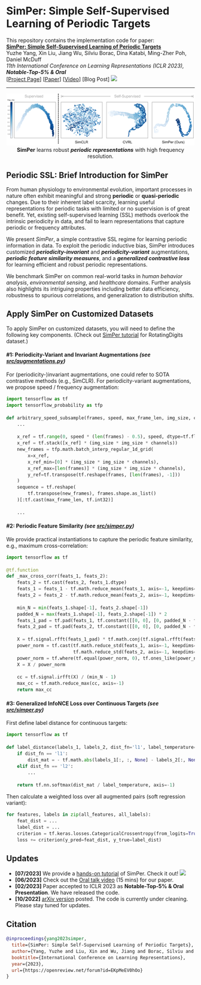 # SimPer: Simple Self-Supervised Learning of Periodic Targets

This repository contains the implementation code for paper: <br>
__[SimPer: Simple Self-Supervised Learning of Periodic Targets](https://arxiv.org/abs/2210.03115)__ <br>
Yuzhe Yang, Xin Liu, Jiang Wu, Silviu Borac, Dina Katabi, Ming-Zher Poh, Daniel McDuff <br>
_11th International Conference on Learning Representations (ICLR 2023), **Notable-Top-5% & Oral**_ <br>
[[Project Page](https://simper.csail.mit.edu/)] [[Paper](https://arxiv.org/abs/2210.03115)] [[Video](https://youtu.be/uEezGU3P_-I)] [Blog Post] [![](https://colab.research.google.com/assets/colab-badge.svg)](https://colab.research.google.com/github/YyzHarry/SimPer/blob/master/tutorial/tutorial.ipynb)
___
<p align="center">
    <img src="assets/simper.png" width="800"> <br>
<b>SimPer</b> learns robust <i><b>periodic representations</b></i> with high frequency resolution.
</p>


## Periodic SSL: Brief Introduction for SimPer
From human physiology to environmental evolution, important processes in nature often exhibit meaningful and strong __periodic__ or __quasi-periodic__ changes. Due to their inherent label scarcity, learning useful representations for periodic tasks with limited or no supervision is of great benefit. Yet, existing self-supervised learning (SSL) methods overlook the intrinsic periodicity in data, and fail to learn representations that capture periodic or frequency attributes.

We present _SimPer_, a simple contrastive SSL regime for learning periodic information in data. To exploit the periodic inductive bias, SimPer introduces customized ___periodicity-invariant___ and ___periodicity-variant___ augmentations, ___periodic feature similarity measures___, and a ___generalized contrastive loss___ for learning efficient and robust periodic representations.

We benchmark SimPer on common real-world tasks in _human behavior analysis_, _environmental sensing_, and _healthcare_ domains. Further analysis also highlights its intriguing properties including better data efficiency, robustness to spurious correlations, and generalization to distribution shifts.


## Apply SimPer on Customized Datasets
To apply SimPer on customized datasets, you will need to define the following key components. (Check out [SimPer tutorial](https://github.com/YyzHarry/SimPer/tree/main/tutorial) for RotatingDigits dataset.)

#### #1: Periodicity-Variant and Invariant Augmentations *(see [src/augmentations.py](./src/augmentation.py))*
For (periodicity-)invariant augmentations, one could refer to SOTA contrastive methods (e.g., SimCLR). For periodicity-variant augmentations, we propose speed / frequency augmentation:
```python
import tensorflow as tf
import tensorflow_probability as tfp

def arbitrary_speed_subsample(frames, speed, max_frame_len, img_size, channels, **kwargs):
    ...

    x_ref = tf.range(0, speed * (len(frames) - 0.5), speed, dtype=tf.float32)
    x_ref = tf.stack([x_ref] * (img_size * img_size * channels))
    new_frames = tfp.math.batch_interp_regular_1d_grid(
        x=x_ref,
        x_ref_min=[0] * (img_size * img_size * channels),
        x_ref_max=[len(frames)] * (img_size * img_size * channels),
        y_ref=tf.transpose(tf.reshape(frames, [len(frames), -1]))
    )
    sequence = tf.reshape(
        tf.transpose(new_frames), frames.shape.as_list()
    )[:tf.cast(max_frame_len, tf.int32)]

    ...
```

#### #2: Periodic Feature Similarity *(see [src/simper.py](./src/simper.py))*
We provide practical instantiations to capture the periodic feature similarity, e.g., maximum cross-correlation:
```python
import tensorflow as tf

@tf.function
def _max_cross_corr(feats_1, feats_2):
    feats_2 = tf.cast(feats_2, feats_1.dtype)
    feats_1 = feats_1 - tf.math.reduce_mean(feats_1, axis=-1, keepdims=True)
    feats_2 = feats_2 - tf.math.reduce_mean(feats_2, axis=-1, keepdims=True)

    min_N = min(feats_1.shape[-1], feats_2.shape[-1])
    padded_N = max(feats_1.shape[-1], feats_2.shape[-1]) * 2
    feats_1_pad = tf.pad(feats_1, tf.constant([[0, 0], [0, padded_N - feats_1.shape[-1]]]))
    feats_2_pad = tf.pad(feats_2, tf.constant([[0, 0], [0, padded_N - feats_2.shape[-1]]]))

    X = tf.signal.rfft(feats_1_pad) * tf.math.conj(tf.signal.rfft(feats_2_pad))
    power_norm = tf.cast(tf.math.reduce_std(feats_1, axis=-1, keepdims=True) *
                         tf.math.reduce_std(feats_2, axis=-1, keepdims=True), X.dtype)
    power_norm = tf.where(tf.equal(power_norm, 0), tf.ones_like(power_norm), power_norm)
    X = X / power_norm

    cc = tf.signal.irfft(X) / (min_N - 1)
    max_cc = tf.math.reduce_max(cc, axis=-1)
    return max_cc
```

#### #3: Generalized InfoNCE Loss over Continuous Targets *(see [src/simper.py](./src/simper.py))*
First define label distance for continuous targets:
```python
import tensorflow as tf

def label_distance(labels_1, labels_2, dist_fn='l1', label_temperature=0.1):
    if dist_fn == 'l1':
        dist_mat = - tf.math.abs(labels_1[:, :, None] - labels_2[:, None, :])
    elif dist_fn == 'l2':
        ...

    return tf.nn.softmax(dist_mat / label_temperature, axis=-1)
```
Then calculate a weighted loss over all augmented pairs (soft regression variant):
```python
for features, labels in zip(all_features, all_labels):
    feat_dist = ...
    label_dist = ...
    criterion = tf.keras.losses.CategoricalCrossentropy(from_logits=True)
    loss += criterion(y_pred=feat_dist, y_true=label_dist)
```


## Updates
- __[07/2023]__ We provide a [hands-on tutorial](https://github.com/YyzHarry/SimPer/tree/main/tutorial) of SimPer. Check it out! [![](https://colab.research.google.com/assets/colab-badge.svg)](https://colab.research.google.com/github/YyzHarry/SimPer/blob/master/tutorial/tutorial.ipynb)
- __[06/2023]__ Check out the [Oral talk video](https://youtu.be/uEezGU3P_-I) (15 mins) for our paper.
- __[02/2023]__ Paper accepted to ICLR 2023 as __Notable-Top-5% & Oral Presentation__. We have released the code.
- __[10/2022]__ [arXiv version](https://arxiv.org/abs/2210.03115) posted. The code is currently under cleaning. Please stay tuned for updates.


## Citation
```bib
@inproceedings{yang2023simper,
  title={SimPer: Simple Self-Supervised Learning of Periodic Targets},
  author={Yang, Yuzhe and Liu, Xin and Wu, Jiang and Borac, Silviu and Katabi, Dina and Poh, Ming-Zher and McDuff, Daniel},
  booktitle={International Conference on Learning Representations},
  year={2023},
  url={https://openreview.net/forum?id=EKpMeEV0hOo}
}
```
